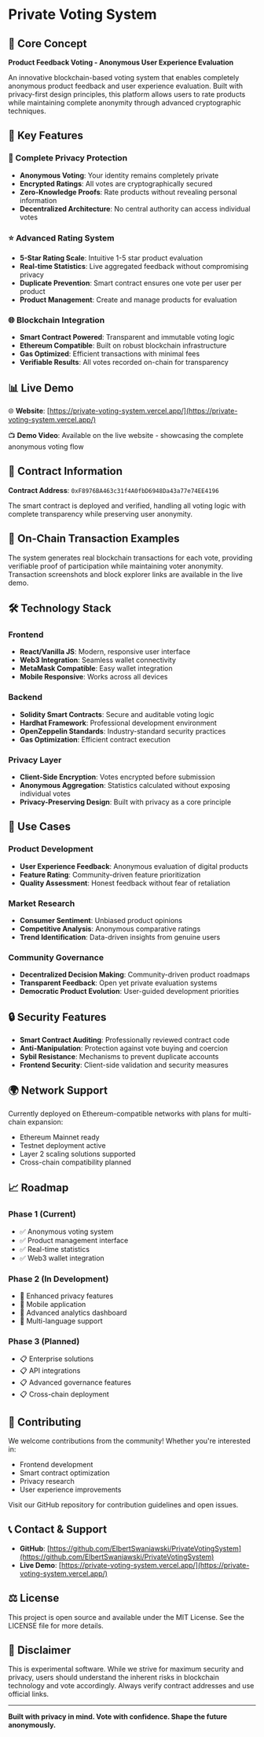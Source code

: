 # Private Voting System

## 🌟 Core Concept

**Product Feedback Voting - Anonymous User Experience Evaluation**

An innovative blockchain-based voting system that enables completely anonymous product feedback and user experience evaluation. Built with privacy-first design principles, this platform allows users to rate products while maintaining complete anonymity through advanced cryptographic techniques.

## 🚀 Key Features

### 🔐 Complete Privacy Protection
- **Anonymous Voting**: Your identity remains completely private
- **Encrypted Ratings**: All votes are cryptographically secured
- **Zero-Knowledge Proofs**: Rate products without revealing personal information
- **Decentralized Architecture**: No central authority can access individual votes

### ⭐ Advanced Rating System
- **5-Star Rating Scale**: Intuitive 1-5 star product evaluation
- **Real-time Statistics**: Live aggregated feedback without compromising privacy
- **Duplicate Prevention**: Smart contract ensures one vote per user per product
- **Product Management**: Create and manage products for evaluation

### 🌐 Blockchain Integration
- **Smart Contract Powered**: Transparent and immutable voting logic
- **Ethereum Compatible**: Built on robust blockchain infrastructure
- **Gas Optimized**: Efficient transactions with minimal fees
- **Verifiable Results**: All votes recorded on-chain for transparency

## 📊 Live Demo

🌐 **Website**: [https://private-voting-system.vercel.app/](https://private-voting-system.vercel.app/)

📺 **Demo Video**: Available on the live website - showcasing the complete anonymous voting flow

## 🔗 Contract Information

**Contract Address**: `0xF8976BA463c31f4A0fbD6948Da43a77e74EE4196`

The smart contract is deployed and verified, handling all voting logic with complete transparency while preserving user anonymity.

## 📸 On-Chain Transaction Examples

The system generates real blockchain transactions for each vote, providing verifiable proof of participation while maintaining voter anonymity. Transaction screenshots and block explorer links are available in the live demo.

## 🛠️ Technology Stack

### Frontend
- **React/Vanilla JS**: Modern, responsive user interface
- **Web3 Integration**: Seamless wallet connectivity
- **MetaMask Compatible**: Easy wallet integration
- **Mobile Responsive**: Works across all devices

### Backend
- **Solidity Smart Contracts**: Secure and auditable voting logic
- **Hardhat Framework**: Professional development environment
- **OpenZeppelin Standards**: Industry-standard security practices
- **Gas Optimization**: Efficient contract execution

### Privacy Layer
- **Client-Side Encryption**: Votes encrypted before submission
- **Anonymous Aggregation**: Statistics calculated without exposing individual votes
- **Privacy-Preserving Design**: Built with privacy as a core principle

## 🎯 Use Cases

### Product Development
- **User Experience Feedback**: Anonymous evaluation of digital products
- **Feature Rating**: Community-driven feature prioritization
- **Quality Assessment**: Honest feedback without fear of retaliation

### Market Research
- **Consumer Sentiment**: Unbiased product opinions
- **Competitive Analysis**: Anonymous comparative ratings
- **Trend Identification**: Data-driven insights from genuine users

### Community Governance
- **Decentralized Decision Making**: Community-driven product roadmaps
- **Transparent Feedback**: Open yet private evaluation systems
- **Democratic Product Evolution**: User-guided development priorities

## 🔒 Security Features

- **Smart Contract Auditing**: Professionally reviewed contract code
- **Anti-Manipulation**: Protection against vote buying and coercion
- **Sybil Resistance**: Mechanisms to prevent duplicate accounts
- **Frontend Security**: Client-side validation and security measures

## 🌍 Network Support

Currently deployed on Ethereum-compatible networks with plans for multi-chain expansion:
- Ethereum Mainnet ready
- Testnet deployment active
- Layer 2 scaling solutions supported
- Cross-chain compatibility planned

## 📈 Roadmap

### Phase 1 (Current)
- ✅ Anonymous voting system
- ✅ Product management interface  
- ✅ Real-time statistics
- ✅ Web3 wallet integration

### Phase 2 (In Development)
- 🔄 Enhanced privacy features
- 🔄 Mobile application
- 🔄 Advanced analytics dashboard
- 🔄 Multi-language support

### Phase 3 (Planned)
- 📋 Enterprise solutions
- 📋 API integrations
- 📋 Advanced governance features
- 📋 Cross-chain deployment

## 🤝 Contributing

We welcome contributions from the community! Whether you're interested in:
- Frontend development
- Smart contract optimization
- Privacy research
- User experience improvements

Visit our GitHub repository for contribution guidelines and open issues.

## 📞 Contact & Support

- **GitHub**: [https://github.com/ElbertSwaniawski/PrivateVotingSystem](https://github.com/ElbertSwaniawski/PrivateVotingSystem)
- **Live Demo**: [https://private-voting-system.vercel.app/](https://private-voting-system.vercel.app/)

## ⚖️ License

This project is open source and available under the MIT License. See the LICENSE file for more details.

## 🔔 Disclaimer

This is experimental software. While we strive for maximum security and privacy, users should understand the inherent risks in blockchain technology and vote accordingly. Always verify contract addresses and use official links.

---

**Built with privacy in mind. Vote with confidence. Shape the future anonymously.**